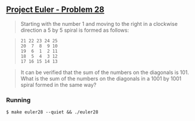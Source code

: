 ## [Project Euler - Problem 28](https://projecteuler.net/problem=28)


> Starting with the number 1 and moving to the right in a clockwise direction a 5 by 5 spiral is formed as follows:

> ```
> 21 22 23 24 25
> 20  7  8  9 10
> 19  6  1  2 11
> 18  5  4  3 12
> 17 16 15 14 13
> ```

> It can be verified that the sum of the numbers on the diagonals is 101. What is the sum of the numbers on the diagonals in a 1001 by 1001 spiral formed in the same way?


### Running

```
$ make euler28 --quiet && ./euler28
```
